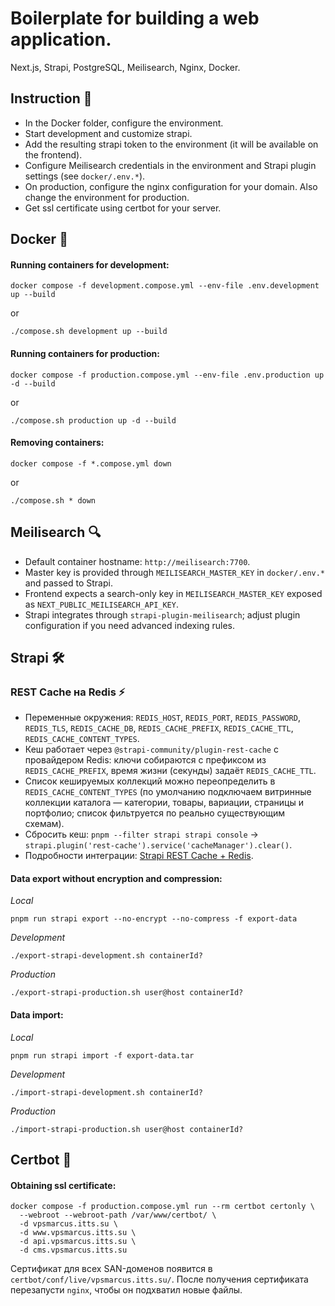 # Boilerplate for building a web application.
Next.js, Strapi, PostgreSQL, Meilisearch, Nginx, Docker.

## Instruction 📖
- In the Docker folder, configure the environment.
- Start development and customize strapi.
- Add the resulting strapi token to the environment (it will be available on the frontend).
- Configure Meilisearch credentials in the environment and Strapi plugin settings (see `docker/.env.*`).
- On production, configure the nginx configuration for your domain. Also change the environment for production.
- Get ssl certificate using certbot for your server.

## Docker 🐳

#### Running containers for development:
```
docker compose -f development.compose.yml --env-file .env.development up --build
```
or
```
./compose.sh development up --build
```

#### Running containers for production:
```
docker compose -f production.compose.yml --env-file .env.production up -d --build
```
or
```
./compose.sh production up -d --build
```

#### Removing containers:
```
docker compose -f *.compose.yml down
```
or
```
./compose.sh * down
```

## Meilisearch 🔍
- Default container hostname: `http://meilisearch:7700`.
- Master key is provided through `MEILISEARCH_MASTER_KEY` in `docker/.env.*` and passed to Strapi.
- Frontend expects a search-only key in `MEILISEARCH_MASTER_KEY` exposed as `NEXT_PUBLIC_MEILISEARCH_API_KEY`.
- Strapi integrates through `strapi-plugin-meilisearch`; adjust plugin configuration if you need advanced indexing rules.

## Strapi 🛠️
### REST Cache на Redis ⚡
- Переменные окружения: `REDIS_HOST`, `REDIS_PORT`, `REDIS_PASSWORD`, `REDIS_TLS`, `REDIS_CACHE_DB`, `REDIS_CACHE_PREFIX`, `REDIS_CACHE_TTL`, `REDIS_CACHE_CONTENT_TYPES`.
- Кеш работает через `@strapi-community/plugin-rest-cache` с провайдером Redis: ключи собираются с префиксом из `REDIS_CACHE_PREFIX`, время жизни (секунды) задаёт `REDIS_CACHE_TTL`.
- Список кешируемых коллекций можно переопределить в `REDIS_CACHE_CONTENT_TYPES` (по умолчанию подключаем витринные коллекции каталога — категории, товары, вариации, страницы и портфолио; список фильтруется по реально существующим схемам).
- Сбросить кеш: `pnpm --filter strapi strapi console` → `strapi.plugin('rest-cache').service('cacheManager').clear()`.
- Подробности интеграции: [Strapi REST Cache + Redis](https://strapi-community.github.io/plugin-rest-cache/providers/redis).

#### Data export without encryption and compression:
*Local*
```
pnpm run strapi export --no-encrypt --no-compress -f export-data
```

*Development*
```
./export-strapi-development.sh containerId?
```

*Production*
```
./export-strapi-production.sh user@host containerId?
```

#### Data import:
*Local*
```
pnpm run strapi import -f export-data.tar
```

*Development*
```
./import-strapi-development.sh containerId?
```

*Production*
```
./import-strapi-production.sh user@host containerId?
```

## Certbot 🤖
#### Obtaining ssl certificate:
```
docker compose -f production.compose.yml run --rm certbot certonly \
  --webroot --webroot-path /var/www/certbot/ \
  -d vpsmarcus.itts.su \
  -d www.vpsmarcus.itts.su \
  -d api.vpsmarcus.itts.su \
  -d cms.vpsmarcus.itts.su
```

Сертификат для всех SAN-доменов появится в `certbot/conf/live/vpsmarcus.itts.su/`. После получения сертификата перезапусти `nginx`, чтобы он подхватил новые файлы.
